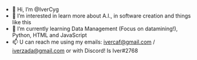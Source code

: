 - 👋 Hi, I’m @IverCyg
- 👀 I’m interested in learn more about A.I., in software creation and things like this
- 🌱 I’m currently learning Data Management (Focus on datamining!), Python, HTML and JavaScript
- 📫 U can reach me using my emails: ivercaf@gmail.com / iverzada@gmail.com or with Discord! Is Iver#2768

<!---
IverCyg/IverCyg is a ✨ special ✨ repository because its `README.md` (this file) appears on your GitHub profile.
You can click the Preview link to take a look at your changes.
--->
